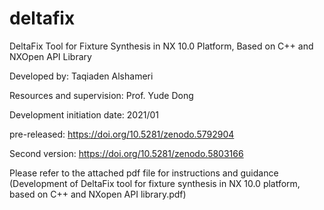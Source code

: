 # deltafix
DeltaFix Tool for Fixture Synthesis in NX 10.0 Platform, Based on C++ and NXOpen API Library

Developed by: Taqiaden Alshameri 

Resources and supervision: Prof. Yude Dong

Development initiation date: 2021/01

pre-released:
https://doi.org/10.5281/zenodo.5792904

Second version:
https://doi.org/10.5281/zenodo.5803166

Please refer to the attached pdf file for instructions and guidance (Development of DeltaFix tool for fixture synthesis in NX 10.0 platform, based on C++ and NXopen API library.pdf)
